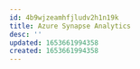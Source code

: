 ```yaml
---
id: 4b9wjzeamhfjludv2h1n19k
title: Azure Synapse Analytics
desc: ''
updated: 1653661994358
created: 1653661994358
---
```


